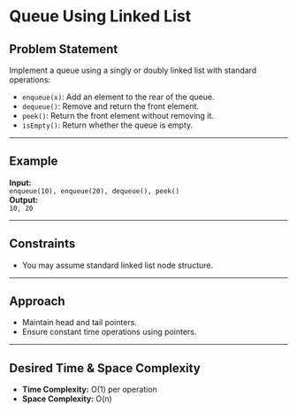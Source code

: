 # Queue Using Linked List

## Problem Statement

Implement a queue using a singly or doubly linked list with standard operations:

- `enqueue(x)`: Add an element to the rear of the queue.
- `dequeue()`: Remove and return the front element.
- `peek()`: Return the front element without removing it.
- `isEmpty()`: Return whether the queue is empty.

---

## Example

**Input:**  
`enqueue(10), enqueue(20), dequeue(), peek()`  
**Output:**  
`10, 20`

---

## Constraints

- You may assume standard linked list node structure.

---

## Approach

- Maintain head and tail pointers.
- Ensure constant time operations using pointers.

---

## Desired Time & Space Complexity

- **Time Complexity:** O(1) per operation
- **Space Complexity:** O(n)
